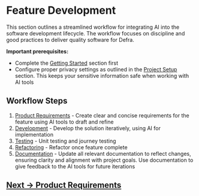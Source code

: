 # Feature Development

This section outlines a streamlined workflow for integrating AI into the software development lifecycle. The workflow focuses on discipline and good practices to deliver quality software for Defra.

**Important prerequisites:** 

- Complete the [Getting Started](../getting-started) section first
- Configure proper privacy settings as outlined in the [Project Setup](../getting-started/project-setup.md) section. This keeps your sensitive information safe when working with AI tools

## Workflow Steps
1. [Product Requirements](product-requirements.md) - Create clear and concise requirements for the feature using AI tools to draft and refine
2. [Development](development.md) - Develop the solution iteratively, using AI for implementation
3. [Testing](testing.md) - Unit testing and journey testing
4. [Refactoring](refactoring.md) - Refactor once feature complete
5. [Documentation](documentation.md) - Update all relevant documentation to reflect changes, ensuring clarity and alignment with project goals. Use documentation to give feedback to the AI tools for future iterations

## [Next -> Product Requirements](product-requirements.md)
